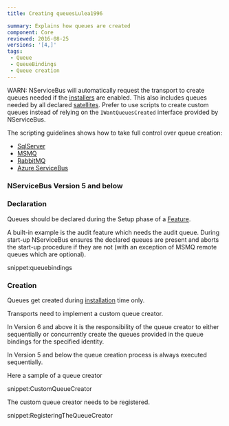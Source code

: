 ```yaml
---
title: Creating queuesLulea1996

summary: Explains how queues are created
component: Core
reviewed: 2016-08-25
versions: '[4,]'
tags:
 - Queue
 - QueueBindings
 - Queue creation
---
```


WARN: NServiceBus will automatically request the transport to create queues needed if the [installers](/nservicebus/operations/installers.md) are enabled.
This also includes queues needed by all declared [satellites](/nservicebus/satellites). 
Prefer to use scripts to create custom queues instead of relying on the `IWantQueuesCreated` interface provided by NServiceBus.

The scripting guidelines shows how to take full control over queue creation:

* [SqlServer](/nservicebus/sqlserver/operations-scripting.md#create-queues)
* [MSMQ](/nservicebus/msmq/operations-scripting.md#create-queues)
* [RabbitMQ](/nservicebus/rabbitmq/operations-scripting.md#create-queues)
* [Azure ServiceBus](/nservicebus/azure-service-bus/operational-scripting.md)


### NServiceBus Version 5 and below

### Declaration

Queues should be declared during the Setup phase of a [Feature](/nservicebus/pipeline/features.md).

A built-in example is the audit feature which needs the audit queue. During start-up NServiceBus ensures the declared queues are present and aborts the start-up procedure if they are not (with an exception of MSMQ remote queues which are optional).

snippet:queuebindings


### Creation

Queues get created during [installation](/nservicebus/operations/installers.md) time only.

Transports need to implement a custom queue creator.

In Version 6 and above it is the responsibility of the queue creator to either sequentially or concurrently create the queues provided in the queue bindings for the specified identity.

In Version 5 and below the queue creation process is always executed sequentially.

Here a sample of a queue creator

snippet:CustomQueueCreator

The custom queue creator needs to be registered.

snippet:RegisteringTheQueueCreator